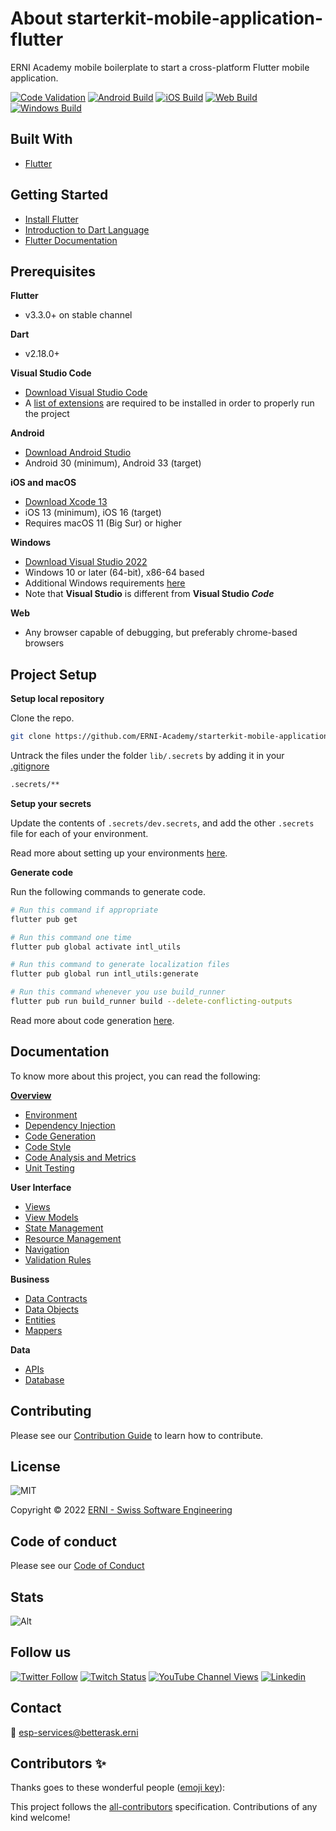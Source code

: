 # About starterkit-mobile-application-flutter

ERNI Academy mobile boilerplate to start a cross-platform Flutter mobile application.

<!-- ALL-CONTRIBUTORS-BADGE:START - Do not remove or modify this section -->
<!-- ALL-CONTRIBUTORS-BADGE:END -->

[![Code Validation](https://github.com/ERNI-Academy/starterkit-mobile-application-flutter/actions/workflows/ci-code-validation.yml/badge.svg)](https://github.com/ERNI-Academy/starterkit-mobile-application-flutter/actions/workflows/ci-code-validation.yml) [![Android Build](https://github.com/ERNI-Academy/starterkit-mobile-application-flutter/actions/workflows/ci-android.yml/badge.svg)](https://github.com/ERNI-Academy/starterkit-mobile-application-flutter/actions/workflows/ci-android.yml) [![iOS Build](https://github.com/ERNI-Academy/starterkit-mobile-application-flutter/actions/workflows/ci-ios.yml/badge.svg)](https://github.com/ERNI-Academy/starterkit-mobile-application-flutter/actions/workflows/ci-ios.yml) [![Web Build](https://github.com/ERNI-Academy/starterkit-mobile-application-flutter/actions/workflows/ci-web.yml/badge.svg)](https://github.com/ERNI-Academy/starterkit-mobile-application-flutter/actions/workflows/ci-web.yml) [![Windows Build](https://github.com/ERNI-Academy/starterkit-mobile-application-flutter/actions/workflows/ci-windows.yml/badge.svg)](https://github.com/ERNI-Academy/starterkit-mobile-application-flutter/actions/workflows/ci-windows.yml)

## Built With

- [Flutter](https://flutter.dev)

## Getting Started

- [Install Flutter](https://docs.flutter.dev/get-started/install)
- [Introduction to Dart Language](https://dart.dev/guides/language/language-tour)
- [Flutter Documentation](https://docs.flutter.dev/)

## Prerequisites

**Flutter**
- v3.3.0+ on stable channel

**Dart**
- v2.18.0+

**Visual Studio Code**
- [Download Visual Studio Code](https://code.visualstudio.com/download)
- A [list of extensions](erni_mobile/.vscode/extensions.json) are required to be installed in order to properly run the project

**Android**
- [Download Android Studio](https://developer.android.com/studio)
- Android 30 (minimum), Android 33 (target)

**iOS and macOS**
- [Download Xcode 13](https://developer.apple.com/download/all/)
- iOS 13 (minimum), iOS 16 (target)
- Requires macOS 11 (Big Sur) or higher

**Windows**
- [Download Visual Studio 2022](https://visualstudio.microsoft.com/vs/)
- Windows 10 or later (64-bit), x86-64 based
- Additional Windows requirements [here](https://docs.flutter.dev/development/platform-integration/desktop#additional-windows-requirements)
- Note that **Visual Studio** is different from **Visual Studio *Code***
  
**Web**
- Any browser capable of debugging, but preferably chrome-based browsers

## Project Setup

**Setup local repository**

Clone the repo.

```sh
git clone https://github.com/ERNI-Academy/starterkit-mobile-application-flutter.git
```

Untrack the files under the folder `lib/.secrets` by adding it in your [.gitignore](erni_mobile/.gitignore)

```sh
.secrets/**
```

**Setup your secrets**

Update the contents of `.secrets/dev.secrets`, and add the other `.secrets` file for each of your environment.

Read more about setting up your environments [here](docs/environments.md).


**Generate code**

Run the following commands to generate code.

```sh
# Run this command if appropriate
flutter pub get

# Run this command one time
flutter pub global activate intl_utils

# Run this command to generate localization files
flutter pub global run intl_utils:generate

# Run this command whenever you use build_runner
flutter pub run build_runner build --delete-conflicting-outputs
```

Read more about code generation [here](docs/code_generation.md).

## Documentation

To know more about this project, you can read the following:

**[Overview](docs/overview.md)**
- [Environment](docs/environments.md)
- [Dependency Injection](docs/dependency_injection.md)
- [Code Generation](docs/code_generation.md)
- [Code Style](docs/code_style.md)
- [Code Analysis and Metrics](docs/code_analysis_and_metrics.md)
- [Unit Testing](docs/unit_testing.md)

**User Interface**
- [Views](docs/ui/views.md)
- [View Models](docs/ui/view_models.md)
- [State Management](docs/ui/state_management.md)
- [Resource Management](docs/ui/resource_management.md)
- [Navigation](docs/ui/navigation.md)
- [Validation Rules](docs/ui/validation_rules.md)

**Business**
- [Data Contracts](docs/business/data_contracts.md)
- [Data Objects](docs/business/data_objects.md)
- [Entities](docs/business/entities.md)
- [Mappers](docs/business/mappers.md)

**Data**
- [APIs](docs/data/apis.md)
- [Database](docs/data/database.md)

## Contributing

Please see our [Contribution Guide](CONTRIBUTING.md) to learn how to contribute.

## License

![MIT](https://img.shields.io/badge/License-MIT-blue.svg)

Copyright © 2022 [ERNI - Swiss Software Engineering](https://www.betterask.erni)

## Code of conduct

Please see our [Code of Conduct](CODE_OF_CONDUCT.md)

## Stats

![Alt](https://repobeats.axiom.co/api/embed/0efcc903e049a8ee8086139e5a6b22e2504c1fa1.svg "Repobeats analytics image")

## Follow us

[![Twitter Follow](https://img.shields.io/twitter/follow/ERNI?style=social)](https://www.twitter.com/ERNI)
[![Twitch Status](https://img.shields.io/twitch/status/erni_academy?label=Twitch%20Erni%20Academy&style=social)](https://www.twitch.tv/erni_academy)
[![YouTube Channel Views](https://img.shields.io/youtube/channel/views/UCkdDcxjml85-Ydn7Dc577WQ?label=Youtube%20Erni%20Academy&style=social)](https://www.youtube.com/channel/UCkdDcxjml85-Ydn7Dc577WQ)
[![Linkedin](https://img.shields.io/badge/linkedin-31k-green?style=social&logo=Linkedin)](https://www.linkedin.com/company/erni)

## Contact

📧 [esp-services@betterask.erni](mailto:esp-services@betterask.erni)

## Contributors ✨

Thanks goes to these wonderful people ([emoji key](https://allcontributors.org/docs/en/emoji-key)):

<!-- ALL-CONTRIBUTORS-LIST:START - Do not remove or modify this section -->
<!-- ALL-CONTRIBUTORS-LIST:END -->
This project follows the [all-contributors](https://github.com/all-contributors/all-contributors) specification. Contributions of any kind welcome!
